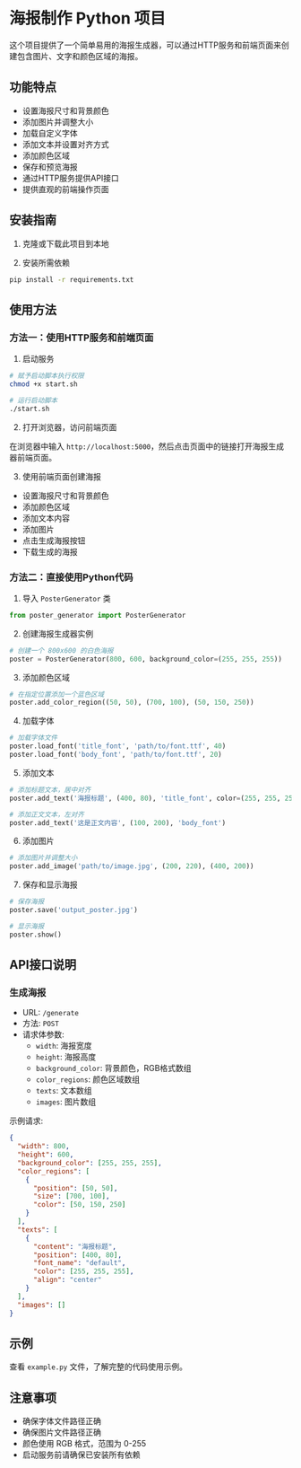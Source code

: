 # 海报制作 Python 项目

这个项目提供了一个简单易用的海报生成器，可以通过HTTP服务和前端页面来创建包含图片、文字和颜色区域的海报。

## 功能特点

- 设置海报尺寸和背景颜色
- 添加图片并调整大小
- 加载自定义字体
- 添加文本并设置对齐方式
- 添加颜色区域
- 保存和预览海报
- 通过HTTP服务提供API接口
- 提供直观的前端操作页面

## 安装指南

1. 克隆或下载此项目到本地

2. 安装所需依赖

```bash
pip install -r requirements.txt
```

## 使用方法

### 方法一：使用HTTP服务和前端页面

1. 启动服务

```bash
# 赋予启动脚本执行权限
chmod +x start.sh

# 运行启动脚本
./start.sh
```

2. 打开浏览器，访问前端页面

在浏览器中输入 `http://localhost:5000`，然后点击页面中的链接打开海报生成器前端页面。

3. 使用前端页面创建海报

- 设置海报尺寸和背景颜色
- 添加颜色区域
- 添加文本内容
- 添加图片
- 点击生成海报按钮
- 下载生成的海报

### 方法二：直接使用Python代码

1. 导入 `PosterGenerator` 类

```python
from poster_generator import PosterGenerator
```

2. 创建海报生成器实例

```python
# 创建一个 800x600 的白色海报
poster = PosterGenerator(800, 600, background_color=(255, 255, 255))
```

3. 添加颜色区域

```python
# 在指定位置添加一个蓝色区域
poster.add_color_region((50, 50), (700, 100), (50, 150, 250))
```

4. 加载字体

```python
# 加载字体文件
poster.load_font('title_font', 'path/to/font.ttf', 40)
poster.load_font('body_font', 'path/to/font.ttf', 20)
```

5. 添加文本

```python
# 添加标题文本，居中对齐
poster.add_text('海报标题', (400, 80), 'title_font', color=(255, 255, 255), align='center')

# 添加正文文本，左对齐
poster.add_text('这是正文内容', (100, 200), 'body_font')
```

6. 添加图片

```python
# 添加图片并调整大小
poster.add_image('path/to/image.jpg', (200, 220), (400, 200))
```

7. 保存和显示海报

```python
# 保存海报
poster.save('output_poster.jpg')

# 显示海报
poster.show()
```

## API接口说明

### 生成海报

- URL: `/generate`
- 方法: `POST`
- 请求体参数:
  - `width`: 海报宽度
  - `height`: 海报高度
  - `background_color`: 背景颜色，RGB格式数组
  - `color_regions`: 颜色区域数组
  - `texts`: 文本数组
  - `images`: 图片数组

示例请求:

```json
{
  "width": 800,
  "height": 600,
  "background_color": [255, 255, 255],
  "color_regions": [
    {
      "position": [50, 50],
      "size": [700, 100],
      "color": [50, 150, 250]
    }
  ],
  "texts": [
    {
      "content": "海报标题",
      "position": [400, 80],
      "font_name": "default",
      "color": [255, 255, 255],
      "align": "center"
    }
  ],
  "images": []
}
```

## 示例

查看 `example.py` 文件，了解完整的代码使用示例。

## 注意事项

- 确保字体文件路径正确
- 确保图片文件路径正确
- 颜色使用 RGB 格式，范围为 0-255
- 启动服务前请确保已安装所有依赖